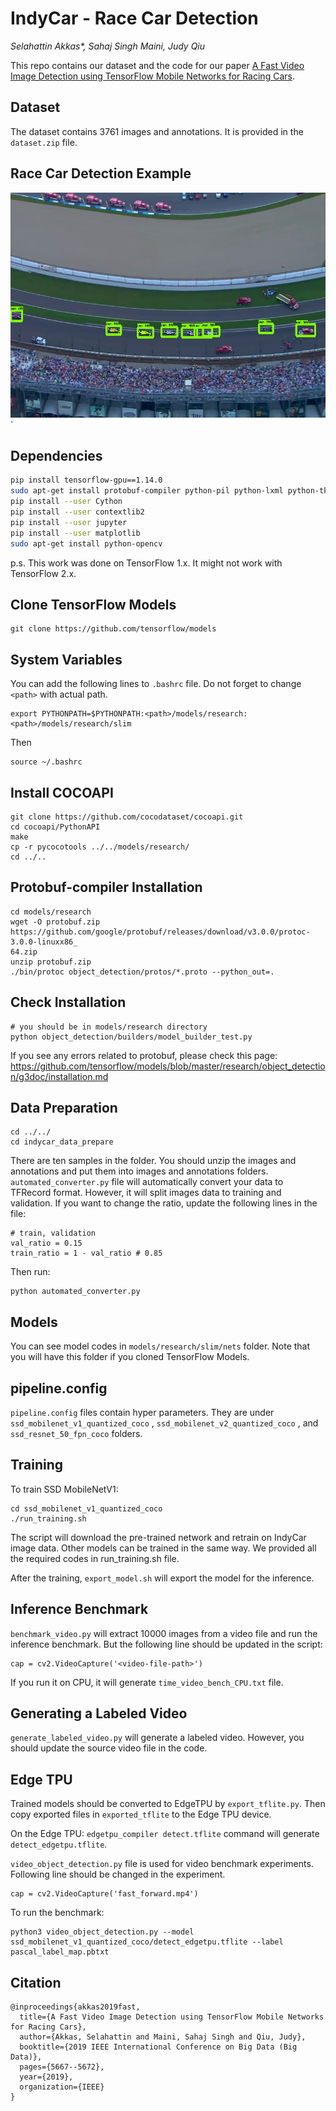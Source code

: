 # IndyCar - Race Car Detection

*Selahattin Akkas\*, Sahaj Singh Maini, Judy Qiu*

This repo contains our dataset and the code for our paper [A Fast Video Image Detection using TensorFlow
Mobile Networks for Racing Cars](http://ipcc.soic.iu.edu/WebsitePaper/conference_workshop/A%20Fast%20Video.pdf).



## Dataset

The dataset contains 3761 images and annotations. It is provided in the `dataset.zip` file.



## Race Car Detection Example

<img src="example_detection.jpg" width="640" height="360" />`



## Dependencies

```bash
pip install tensorflow-gpu==1.14.0
sudo apt-get install protobuf-compiler python-pil python-lxml python-tk
pip install --user Cython
pip install --user contextlib2
pip install --user jupyter
pip install --user matplotlib
sudo apt-get install python-opencv
```

p.s. This work was done on TensorFlow 1.x. It might not work with TensorFlow 2.x.

## Clone TensorFlow Models

```
git clone https://github.com/tensorflow/models
```



## System Variables

You can add the following lines to `.bashrc` file. Do not forget to change `<path>` with actual path.

```
export PYTHONPATH=$PYTHONPATH:<path>/models/research:<path>/models/research/slim
```

Then

```
source ~/.bashrc
```



## Install COCOAPI

```
git clone https://github.com/cocodataset/cocoapi.git
cd cocoapi/PythonAPI
make
cp -r pycocotools ../../models/research/
cd ../..
```



## Protobuf-compiler Installation

```
cd models/research
wget -O protobuf.zip
https://github.com/google/protobuf/releases/download/v3.0.0/protoc-3.0.0-linuxx86_
64.zip
unzip protobuf.zip
./bin/protoc object_detection/protos/*.proto --python_out=.
```



## Check Installation

```
# you should be in models/research directory
python object_detection/builders/model_builder_test.py
```

If you see any errors related to protobuf, please check this page: https://github.com/tensorflow/models/blob/master/research/object_detection/g3doc/installation.md



## Data Preparation

```
cd ../../
cd indycar_data_prepare
```

There are ten samples in the folder. You should unzip the images and annotations and  put them into images and annotations folders. `automated_converter.py` file will automatically convert your data to TFRecord format. However, it will split images data to training and validation. If you want to change the ratio, update the following lines in the file:

```
# train, validation
val_ratio = 0.15
train_ratio = 1 - val_ratio # 0.85
```

Then run:

```
python automated_converter.py
```



## Models

You can see model codes in `models/research/slim/nets` folder. Note that you will have this folder if you cloned TensorFlow Models.



## pipeline.config

`pipeline.config` files contain hyper parameters. They are under `ssd_mobilenet_v1_quantized_coco` ,
`ssd_mobilenet_v2_quantized_coco` , and `ssd_resnet_50_fpn_coco` folders.



## Training

To train SSD MobileNetV1:

```
cd ssd_mobilenet_v1_quantized_coco
./run_training.sh
```
The script will download the pre-trained network and retrain on IndyCar image data. Other models can be trained in the same way. We provided all the required codes in run_training.sh file.

After the training, `export_model.sh` will export the model for the inference.



## Inference Benchmark

`benchmark_video.py` will extract 10000 images from a video file and run the inference benchmark. But the following line should be updated in the script:

```
cap = cv2.VideoCapture('<video-file-path>')
```

If you run it on CPU, it will generate `time_video_bench_CPU.txt` file.



## Generating a Labeled Video

`generate_labeled_video.py` will generate a labeled video. However, you should update the source video file in the code.



## Edge TPU

Trained models should be converted to EdgeTPU by `export_tflite.py`. Then copy exported files in `exported_tflite` to the Edge TPU device.

On the Edge TPU: `edgetpu_compiler detect.tflite` command will generate `detect_edgetpu.tflite`.

`video_object_detection.py` file is used for video benchmark experiments. Following line should be changed in the experiment.

```
cap = cv2.VideoCapture('fast_forward.mp4')
```
To run the benchmark:

```
python3 video_object_detection.py --model ssd_mobilenet_v1_quantized_coco/detect_edgetpu.tflite --label pascal_label_map.pbtxt
```



## Citation

```
@inproceedings{akkas2019fast,
  title={A Fast Video Image Detection using TensorFlow Mobile Networks for Racing Cars},
  author={Akkas, Selahattin and Maini, Sahaj Singh and Qiu, Judy},
  booktitle={2019 IEEE International Conference on Big Data (Big Data)},
  pages={5667--5672},
  year={2019},
  organization={IEEE}
}
```



